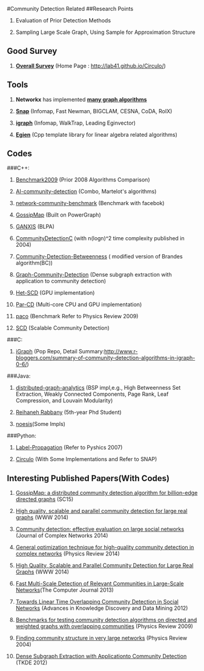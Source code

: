 #Community Detection Related 
##Research Points
1. Evaluation of Prior Detection Methods  

2. Sampling Large Scale Graph, Using Sample for Approximation Structure  

## Good Survey
1. **[Overall Survey](http://lab41.github.io/survey-community-detection/)** (Home Page : http://lab41.github.io/Circulo/)  

## Tools
1. **Networkx** has implemented **[many graph algorithms](http://networkx.github.io/documentation/networkx-1.10/reference/algorithms.html)**  

2. **[Snap](https://github.com/snap-stanford/snap)** (Infomap, Fast Newman, BIGCLAM, CESNA, CoDA, RoIX)  

3. **[igraph](https://github.com/igraph/igraph)** (Infomap, WalkTrap, Leading Eginvector)  

2. **[Egien](http://eigen.tuxfamily.org/index.php?title=Main_Page)** (Cpp template library for linear algebra related algorithms)  

## Codes
###C++:
1. [Benchmark2009](https://sites.google.com/site/santofortunato/inthepress2) (Prior 2008 Algorithms Comparison)

1. [AI-community-detection](https://github.com/sina-khorami/AI-community-detection) (Combo, Martelot's algorithms)  

2. [network-community-benchmark](https://github.com/conradlee/network-community-benchmark) (Benchmark with facebok)  

3. [GossipMap](https://github.com/uwescience/GossipMap) (Built on PowerGraph)  

4. [GANXIS](https://sites.google.com/site/communitydetectionslpa/) (BLPA)  

5. [CommunityDetectionC](https://github.com/ddvlamin/CommunityDetectionC) (with n(logn)^2 time complexity published in 2004)  

6. [Community-Detection-Betweenness](https://github.com/sidrakesh/Community-Detection-Betweenness) ( modified version of Brandes algorithm(BC))  

7. [Graph-Community-Detection](https://github.com/sranshous/Graph-Community-Detection) (Dense subgraph extraction with application to community detection)  

8. [Het-SCD](https://github.com/Het-SCD/Het-SCD) (GPU implementation)  

9. [Par-CD](https://github.com/stijnh/Par-CD) (Multi-core CPU and GPU implementation)  

10. [paco](https://github.com/CarloNicolini/paco) (Benchmark Refer to Physics Review 2009)  

11. [SCD](https://github.com/DAMA-UPC/SCD) (Scalable Community Detection)  

###C:
1. [iGraph](https://github.com/igraph/igraph/tree/master/src) (Pop Repo, Detail Summary:http://www.r-bloggers.com/summary-of-community-detection-algorithms-in-igraph-0-6/)  

###Java:
1. [distributed-graph-analytics](https://github.com/Sotera/distributed-graph-analytics) (BSP impl,e.g., High Betweenness Set Extraction, Weakly Connected Components, Page Rank, Leaf Compression, and Louvain Modularity)  

2. [Reihaneh Rabbany](https://github.com/rabbanyk/CommunityEvaluation) (5th-year Phd Student)  

3. [noesis](https://github.com/sisusisu/noesis)(Some Impls)  

###Python:
1. [Label-Propagation](https://github.com/liyanghua/Label-Propagation) (Refer to Pyshics 2007)  

2. [Circulo](https://github.com/Lab41/Circulo) (With Some Implementations and Refer to SNAP)  

## Interesting Published Papers(With Codes)
1. [GossipMap: a distributed community detection algorithm for billion-edge directed graphs](http://dl.acm.org/citation.cfm?id=2807668) (SC15)  

2. [High quality, scalable and parallel community detection for large real graphs](http://www.dama.upc.edu/publications/fp546prat.pdf) (WWW 2014)

2. [Community detection: effective evaluation on large social networks](http://comnet.oxfordjournals.org/content/2/1/19.full.pdf+html) (Journal of Complex Networks 2014)  

3. [General optimization technique for high-quality community detection in complex networks](http://journals.aps.org/pre/pdf/10.1103/PhysRevE.90.012811) (Physics Review 2014)  

9. [High Quality, Scalable and Parallel Community Detection for Large Real Graphs](http://delivery.acm.org/10.1145/2570000/2568010/p225-prat.pdf) (WWW 2014)  

4. [Fast Multi-Scale Detection of Relevant Communities in Large-Scale Networks](http://comjnl.oxfordjournals.org/content/early/2013/01/22/comjnl.bxt002.full.pdf+html)(The Computer Journal 2013)  

5. [Towards Linear Time Overlapping Community Detection in Social Networks](http://arxiv.org/pdf/1202.2465.pdf) (Advances in Knowledge Discovery and Data Mining 2012)  

6. [Benchmarks for testing community detection algorithms on directed and weighted graphs with overlapping communities](http://journals.aps.org/pre/pdf/10.1103/PhysRevE.80.016118) (Physics Review 2009)  

7. [Finding community structure in very large networks](http://journals.aps.org/pre/pdf/10.1103/PhysRevE.70.066111) (Physics Review 2004)  

8. [Dense Subgraph Extraction with Applicationto Community Detection](http://ieeexplore.ieee.org/stamp/stamp.jsp?tp=&arnumber=5677532) (TKDE 2012)


